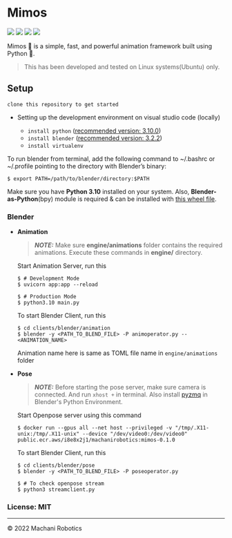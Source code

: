 # Mimos

![](https://img.shields.io/badge/Python-3776AB.svg?style=for-the-badge&logo=Python&logoColor=white)
![](https://img.shields.io/badge/Blender-F5792A.svg?style=for-the-badge&logo=Blender&logoColor=white)
![](https://img.shields.io/badge/ZeroMQ-DF0000.svg?style=for-the-badge&logo=ZeroMQ&logoColor=white)
![](https://img.shields.io/badge/Docker-2496ED.svg?style=for-the-badge&logo=Docker&logoColor=white)

Mimos 👾 is a simple, fast, and powerful animation framework built using Python 🐍.

> This has been developed and tested on Linux systems(Ubuntu) only.

## Setup

`clone this repository to get started`

- Setting up the development environment on visual studio code (locally)

  - `install python` ([recommended version: 3.10.0](https://www.python.org/downloads/release/python-3100/))
  - `install blender` ([recommended version: 3.2.2](https://www.blender.org/download/releases/3-2/))
  - `install virtualenv`

To run blender from terminal, add the following command to ~/.bashrc or ~/.profile pointing to the directory with Blender’s binary:

```
$ export PATH=/path/to/blender/directory:$PATH
```

Make sure you have **Python 3.10** installed on your system. Also, **Blender-as-Python**(bpy) module is required & can be installed with [this wheel file](https://drive.google.com/drive/folders/1y9VGD_-fZwuAUEcKxiCc2DUrJqjhsJIR?usp=sharing).

### Blender

- **Animation**

  > **_NOTE:_** Make sure **engine/animations** folder contains the required animations. Execute these commands in **engine/** directory.

  Start Animation Server, run this

  ```
  $ # Development Mode
  $ uvicorn app:app --reload

  $ # Production Mode
  $ python3.10 main.py
  ```

  To start Blender Client, run this

  ```
  $ cd clients/blender/animation
  $ blender -y <PATH_TO_BLEND_FILE> -P animoperator.py -- <ANIMATION_NAME>
  ```

  Animation name here is same as TOML file name in `engine/animations` folder

- **Pose**

  > **_NOTE:_** Before starting the pose server, make sure camera is connected. And run `xhost +` in terminal. Also install [pyzmq](https://pypi.org/project/pyzmq/) in Blender's Python Environment.

  Start Openpose server using this command

  ```
  $ docker run --gpus all --net host --privileged -v "/tmp/.X11-unix:/tmp/.X11-unix" --device "/dev/video0:/dev/video0" public.ecr.aws/i8e8x2j1/machanirobotics:mimos-0.1.0
  ```

  To start Blender Client, run this

  ```
  $ cd clients/blender/pose
  $ blender -y <PATH_TO_BLEND_FILE> -P poseoperator.py

  $ # To check openpose stream
  $ python3 streamclient.py

  ```

### License: MIT

---

© 2022 Machani Robotics
